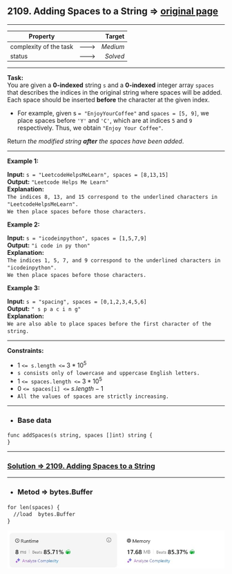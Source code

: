 ## 2109. Adding Spaces to a String => [original page](https://leetcode.com/problems/adding-spaces-to-a-string/description/ "https://leetcode.com/problems/adding-spaces-to-a-string/description/")

---
| Property               |      |   Target |              
|------------------------|:----:|---------:|
| complexity of the task | ---> | _Medium_ |
| status                 | ---> | _Solved_ |

---
**Task:**  
You are given a **0-indexed** string `s` and a **0-indexed** integer array `spaces` that describes the indices in the original string where spaces will be added. Each space should be inserted **before** the character at the given index.

   * For example, given s `= "EnjoyYourCoffee"` and `spaces = [5, 9]`, we place spaces before `'Y'` and `'C'`, which are at indices `5` and `9` respectively. Thus, we obtain `"Enjoy Your Coffee"`.

Return _the modified string **after** the spaces have been added_.

---
**Example 1:**

**Input:** `s = "LeetcodeHelpsMeLearn", spaces = [8,13,15]`  
**Output:** `"Leetcode Helps Me Learn"`  
**Explanation:**  
`The indices 8, 13, and 15 correspond to the underlined characters in "LeetcodeHelpsMeLearn".`  
`We then place spaces before those characters.`

**Example 2:**

**Input:** `s = "icodeinpython", spaces = [1,5,7,9]`  
**Output:** `"i code in py thon"`  
**Explanation:**  
`The indices 1, 5, 7, and 9 correspond to the underlined characters in "icodeinpython".`  
`We then place spaces before those characters.`  

**Example 3:**

**Input:** `s = "spacing", spaces = [0,1,2,3,4,5,6]`  
**Output:** `" s p a c i n g"`  
**Explanation:**  
`We are also able to place spaces before the first character of the string.`  

---
**Constraints:**

   * $1$ `<= s.length <=` $3 * 10^5$
   * `s consists only of lowercase and uppercase English letters.`
   * $1$ `<= spaces.length <=` $3 * 10^5$
   * $0$ `<= spaces[i] <=` $s.length - 1$
   * `All the values of spaces are strictly increasing.`

---
* ### Base data

```Golang
func addSpaces(s string, spaces []int) string {
}
```

---
### [Solution => 2109. Adding Spaces to a String](https://github.com/Ekvo/Leetcode-problems/blob/main/Leetcode-Problems-List/2109-Adding-Spaces-to-a-String/leetcodetwoonezeronine.go "https://github.com/Ekvo/Leetcode-problems/blob/main/Leetcode-Problems-List/2109-Adding-Spaces-to-a-String/leetcodetwoonezeronine.go")

---
* ### Metod => bytes.Buffer
```Golang
for len(spaces) {
  //load  bytes.Buffer
}
```

![submit](https://github.com/Ekvo/Leetcode-problems/blob/main/Leetcode-Problems-Submit-Screenshots/2109_Adding_Spaces_to_a_String.jpg)
 

